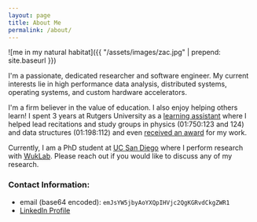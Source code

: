 ```yaml
---
layout: page
title: About Me
permalink: /about/
---
```


![me in my natural habitat]({{ "/assets/images/zac.jpg" | prepend: site.baseurl }})

I'm a passionate, dedicated researcher and software engineer. My current
interests lie in high performance data analysis, distributed systems, operating
systems, and custom hardware accelerators.

I'm a firm believer in the value of education. I also enjoy helping others
learn! I spent 3 years at Rutgers University as a [learning
assistant](https://rlc.rutgers.edu/services/learning-assistant-program) where I
helped lead recitations and study groups in physics (01:750:123 and 124) and
data structures (01:198:112) and even [received an
award](http://studentawards.rutgers.edu/2018/05/01/zachary-blanco/) for my
work.

Currently, I am a PhD student at [UC San Diego](https://ucsd.edu) where I
perform research with [WukLab](https://wuklab.io). Please reach out if you would
like to discuss any of my research.

### Contact Information:

- email (base64 encoded): `emJsYW5jbyAoYXQpIHVjc2QgKGRvdCkgZWR1`
- [LinkedIn Profile](https://www.linkedin.com/pub/zac-blanco/9a/2a6/8a9)

